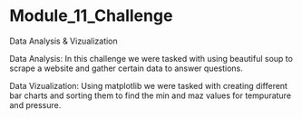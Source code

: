# Module_11_Challenge
Data Analysis & Vizualization

Data Analysis: 
In this challenge we were tasked with using beautiful soup to scrape a website and gather certain data to answer questions. 

Data Vizualization: 
Using matplotlib we were tasked with creating different bar charts and sorting them to find the min and maz values for tempurature and pressure. 

